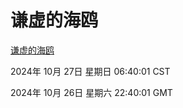 # 谦虚的海鸥
[谦虚的海鸥](http://219.139.197.74:56308/qxdho/course/base/hotlink/index.php)

2024年 10月 27日 星期日 06:40:01 CST

2024年 10月 26日 星期六 22:40:01 GMT
